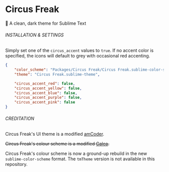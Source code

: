 # Circus Freak
📖 A clean, dark theme for Sublime Text

###### INSTALLATION & SETTINGS

Simply set one of the ```circus_accent``` values to ```true```. If no accent color is specified, the icons will default to grey with occasional red accenting.

```json
{
	"color_scheme": "Packages/Circus Freak/Circus Freak.sublime-color-scheme",
	"theme": "Circus Freak.sublime-theme",

	"circus_accent_red": false,
	"circus_accent_yellow": false,
	"circus_accent_blue": false,
	"circus_accent_purple": false,
	"circus_accent_pink": false
}
```
###### CREDITATION
Circus Freak's UI theme is a modified [amCoder](https://packagecontrol.io/packages/Theme%20-%20amCoder).

~~Circus Freak's colour scheme is a modified [Galea](https://packagecontrol.io/packages/Theme%20-%20Centurion).~~

Circus Freak's colour scheme is now a ground-up rebuild in the new ```sublime-color-scheme``` format.  The ```tmTheme``` version is not available in this repository.
